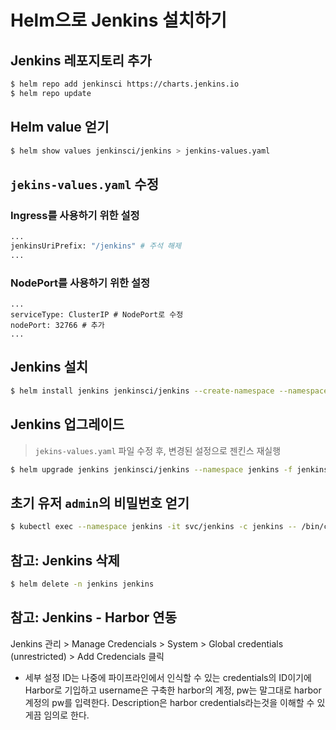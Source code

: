 # Helm으로 Jenkins 설치하기

## Jenkins 레포지토리 추가

```sh
$ helm repo add jenkinsci https://charts.jenkins.io
$ helm repo update
```

## Helm value 얻기

```sh
$ helm show values jenkinsci/jenkins > jenkins-values.yaml
```

## `jekins-values.yaml` 수정

### Ingress를 사용하기 위한 설정
```sh
...
jenkinsUriPrefix: "/jenkins" # 주석 해제
...
```

### NodePort를 사용하기 위한 설정
```
...
serviceType: ClusterIP # NodePort로 수정
nodePort: 32766 # 추가
...
```

## Jenkins 설치
```sh
$ helm install jenkins jenkinsci/jenkins --create-namespace --namespace jenkins -f jenkins-values.yaml
```

## Jenkins 업그레이드
> `jekins-values.yaml` 파일 수정 후, 변경된 설정으로 젠킨스 재실행
```sh
$ helm upgrade jenkins jenkinsci/jenkins --namespace jenkins -f jenkins-values.yaml
```

## 초기 유저 `admin`의 비밀번호 얻기
```sh
$ kubectl exec --namespace jenkins -it svc/jenkins -c jenkins -- /bin/cat /run/secrets/additional/chart-admin-password && echo
```



## 참고: Jenkins 삭제
```sh
$ helm delete -n jenkins jenkins
```

## 참고: Jenkins - Harbor 연동

Jenkins 관리 > Manage Credencials > System > Global credentials (unrestricted) > Add Credencials 클릭
- 세부 설정
ID는 나중에 파이프라인에서 인식할 수 있는 credentials의 ID이기에 Harbor로 기입하고 username은 구축한 harbor의 계정, pw는 말그대로 harbor계정의 pw를 입력한다. Description은 harbor credentials라는것을 이해할 수 있게끔 임의로 한다.